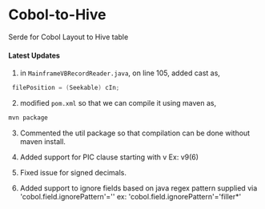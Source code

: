 # Cobol-to-Hive
Serde for Cobol Layout to Hive table


#### Latest Updates

1. in `MainframeVBRecordReader.java`, on line 105, added cast as,
```java
 filePosition = (Seekable) cIn;
```
2. modified `pom.xml` so that we can compile it using maven as,
```sh
mvn package
```
3. Commented the util package so that compilation can be done without maven install.

4. Added support for PIC clause starting with v Ex: v9(6)

5. Fixed issue for signed decimals.

6. Added support to ignore fields based on java regex pattern supplied via 'cobol.field.ignorePattern'='<java regex pattern>'
ex: 'cobol.field.ignorePattern'='filler*'
